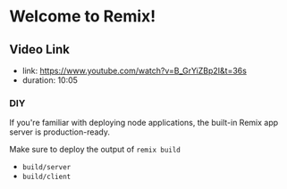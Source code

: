 # Welcome to Remix!

## Video Link

- link: https://www.youtube.com/watch?v=B_GrYiZBp2I&t=36s
- duration: 10:05

### DIY

If you're familiar with deploying node applications, the built-in Remix app server is production-ready.

Make sure to deploy the output of `remix build`

- `build/server`
- `build/client`
